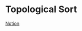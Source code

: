 # Topological Sort

[Notion](https://jnaimxiii.notion.site/Topological-Sort-2c2c12d19c60494faa468c124350d0a1)
